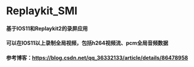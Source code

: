 # Replaykit_SMI

#### 基于IOS11和Replaykit2的录屏应用

#### 可以在IOS11以上录制全局视频，包括h264视频流、pcm全局音频数据

#### 参考博客：https://blog.csdn.net/qq_36332133/article/details/86478958
